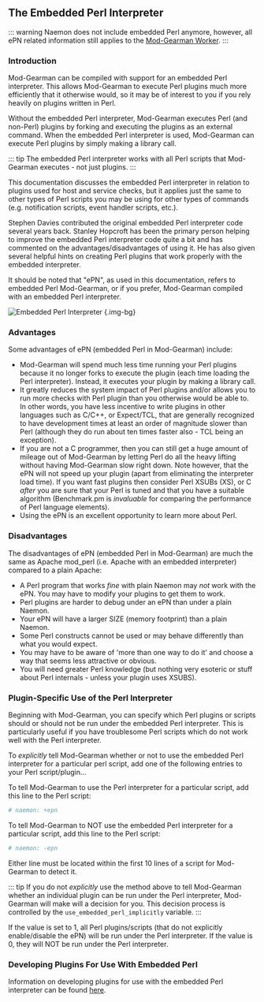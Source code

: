 ## The Embedded Perl Interpreter

::: warning
Naemon does not include embedded Perl anymore, however, all ePN related information
still applies to the [Mod-Gearman Worker](./addons#mod-gearman).
:::

### Introduction

Mod-Gearman can be compiled with support for an embedded Perl interpreter. This
allows Mod-Gearman to execute Perl plugins much more efficiently that it otherwise
would, so it may be of interest to you if you rely heavily on plugins written in Perl.

Without the embedded Perl interpreter, Mod-Gearman executes Perl (and non-Perl)
plugins by forking and executing the plugins as an external command. When the
embedded Perl interpreter is used, Mod-Gearman can execute Perl plugins by simply
making a library call.

::: tip
The embedded Perl interpreter works with all Perl scripts that Mod-Gearman executes - not just plugins.
:::

This documentation discusses the embedded Perl interpreter in relation to
plugins used for host and service checks, but it applies just the same to other
types of Perl scripts you may be using for other types of commands (e.g. notification
scripts, event handler scripts, etc.).

Stephen Davies contributed the original embedded Perl interpreter code several years back.
Stanley Hopcroft has been the primary person helping to improve the embedded Perl interpreter code
quite a bit and has commented on the advantages/disadvantages of using it.  He has also given several
helpful hints on creating Perl plugins that work properly with the embedded interpreter.

It should be noted that "ePN", as used in this documentation, refers to embedded Perl Mod-Gearman,
or if you prefer, Mod-Gearman compiled with an embedded Perl interpreter.

![Embedded Perl Interpreter](/images/usersguide/svg/epn.svg) {.img-bg}

### Advantages

Some advantages of ePN (embedded Perl in Mod-Gearman) include:

* Mod-Gearman will spend much less time running your Perl plugins because it no longer forks to
  execute the plugin (each time loading the Perl interpreter). Instead, it executes your
  plugin by making a library call.
* It greatly reduces the system impact of Perl plugins and/or allows you to run more checks with
  Perl plugin than you otherwise would be able to.  In other words, you have less incentive to write
  plugins in other languages such as C/C++, or Expect/TCL, that are generally recognized to have
  development times at least an order of magnitude slower than Perl (although they do run about ten
  times faster also - TCL being an exception).
* If you are not a C programmer, then you can still get a huge amount of mileage out of Mod-Gearman
  by letting Perl do all the heavy lifting without having Mod-Gearman slow right down.
  Note however, that the ePN will not speed up your plugin (apart from eliminating the interpreter
  load time). If you want fast plugins then consider Perl XSUBs (XS), or C *after* you are sure that
  your Perl is tuned and that you have a suitable algorithm (Benchmark.pm is *invaluable* for
  comparing the performance of Perl language elements).
* Using the ePN is an excellent opportunity to learn more about Perl.

### Disadvantages

The disadvantages of ePN (embedded Perl in Mod-Gearman) are much the same as Apache mod_perl
(i.e. Apache with an embedded interpreter) compared to a plain Apache:

* A Perl program that works *fine* with plain Naemon may *not* work with the ePN.
  You may have to modify your plugins to get them to work.
* Perl plugins are harder to debug under an ePN than under a plain Naemon.
* Your ePN will have a larger SIZE (memory footprint) than a plain Naemon.
* Some Perl constructs cannot be used or may behave differently than what you would expect.
* You may have to be aware of 'more than one way to do it' and choose a way that seems less attractive or obvious.
* You will need greater Perl knowledge (but nothing very esoteric or stuff about Perl internals - unless your plugin uses XSUBS).

### Plugin-Specific Use of the Perl Interpreter

Beginning with Mod-Gearman, you can specify which Perl plugins or scripts should or should not
be run under the embedded Perl interpreter. This is particularly useful if you have troublesome Perl
scripts which do not work well with the Perl interpreter.

To *explicitly* tell Mod-Gearman whether or not to use the embedded Perl interpreter for a particular
perl script, add one of the following entries to your Perl script/plugin...

To tell Mod-Gearman to use the Perl interpreter for a particular script, add this line to the Perl script:

```perl
# naemon: +epn
```

To tell Mod-Gearman to NOT use the embedded Perl interpreter for a particular script, add this line to the Perl script:

```perl
# naemon: -epn
```

Either line must be located within the first 10 lines of a script for Mod-Gearman to detect it.

::: tip
If you do not *explicitly* use the method above to tell Mod-Gearman whether an individual plugin can be run under the Perl
interpreter, Mod-Gearman will make will a decision for you. This decision process is controlled by the `use_embedded_perl_implicitly` variable.
:::

If the value is set to 1, all Perl plugins/scripts (that do not explicitly enable/disable the ePN) will be
run under the Perl interpreter. If the value is 0, they will NOT be run under the Perl interpreter.

### Developing Plugins For Use With Embedded Perl

Information on developing plugins for use with the embedded Perl interpreter can be found [here](./epnplugins).
